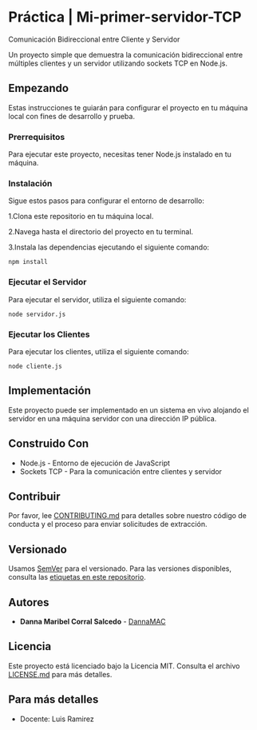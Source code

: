 # Práctica | Mi-primer-servidor-TCP

Comunicación Bidireccional entre Cliente y Servidor

Un proyecto simple que demuestra la comunicación bidireccional entre múltiples clientes y un servidor utilizando sockets TCP en Node.js.

## Empezando

Estas instrucciones te guiarán para configurar el proyecto en tu máquina local con fines de desarrollo y prueba.

### Prerrequisitos

Para ejecutar este proyecto, necesitas tener Node.js instalado en tu máquina.

### Instalación

Sigue estos pasos para configurar el entorno de desarrollo:

1.Clona este repositorio en tu máquina local.

2.Navega hasta el directorio del proyecto en tu terminal.

3.Instala las dependencias ejecutando el siguiente comando:

```
npm install
```

### Ejecutar el Servidor

Para ejecutar el servidor, utiliza el siguiente comando:

```
node servidor.js
```

### Ejecutar los Clientes

Para ejecutar los clientes, utiliza el siguiente comando:

```
node cliente.js
```

## Implementación

Este proyecto puede ser implementado en un sistema en vivo alojando el servidor en una máquina servidor con una dirección IP pública.

## Construido Con

*    Node.js - Entorno de ejecución de JavaScript
*    Sockets TCP - Para la comunicación entre clientes y servidor

## Contribuir

Por favor, lee [CONTRIBUTING.md](https://gist.github.com/PurpleBooth/b24679402957c63ec426) para detalles sobre nuestro código de conducta y el proceso para enviar solicitudes de extracción.

## Versionado

Usamos [SemVer](http://semver.org/) para el versionado. Para las versiones disponibles, consulta las [etiquetas en este repositorio](https://github.com/your/project/tags). 

## Autores

* **Danna Maribel Corral Salcedo** - [DannaMAC](https://github.com/DannaMAC)

## Licencia

Este proyecto está licenciado bajo la Licencia MIT. Consulta el archivo [LICENSE.md](LICENSE.md) para más detalles.

## Para más detalles

* Docente: Luis Ramirez 
